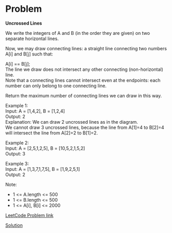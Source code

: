 # Problem
__Uncrossed Lines__

We write the integers of A and B (in the order they are given) on two separate horizontal lines.

Now, we may draw connecting lines: a straight line connecting two numbers A[i] and B[j] such that:

A[i] == B[j];<br>
The line we draw does not intersect any other connecting (non-horizontal) line.<br>
Note that a connecting lines cannot intersect even at the endpoints: each number can only belong to one connecting line.<br>

Return the maximum number of connecting lines we can draw in this way.<br>

Example 1:<br>
Input: A = [1,4,2], B = [1,2,4]<br>
Output: 2<br>
Explanation: We can draw 2 uncrossed lines as in the diagram.<br>
We cannot draw 3 uncrossed lines, because the line from A[1]=4 to B[2]=4 will intersect the line from A[2]=2 to B[1]=2.<br>

Example 2:<br>
Input: A = [2,5,1,2,5], B = [10,5,2,1,5,2]<br>
Output: 3<br>

Example 3:<br>
Input: A = [1,3,7,1,7,5], B = [1,9,2,5,1]<br>
Output: 2<br>
 
Note:<br>
* 1 <= A.length <= 500
* 1 <= B.length <= 500
* 1 <= A[i], B[i] <= 2000


[LeetCode Problem link](https://leetcode.com/explore/featured/card/may-leetcoding-challenge/537/week-4-may-22nd-may-28th/3340/)


[Solution](https://github.com/DhanabalShanmugam/Leet-Code-30-Days-Challenge/new/master/May2020/Week4/Day_25/Solution.py)

